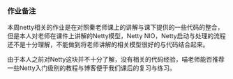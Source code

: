 ### 作业备注

​    本周netty相关的作业是在对照秦老师课上的讲解与课下提供的一些代码的整合，但是本人对老师在课件上讲解的Netty模型，Netty NIO，Netty启动与处理的流程还不是十分理解，不能做到将老师讲解的相关模型很好的与代码结合起来。

​    由于本人之前对Netty这块并不十分了解，没有相关的代码经验，喵老师能否推荐一些Netty入门级别的教程与博客便于我们课后的复习与练习。